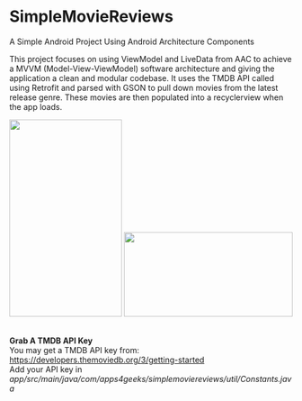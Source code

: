 # SimpleMovieReviews
A Simple Android Project Using Android Architecture Components

This project focuses on using ViewModel and LiveData from AAC to achieve a MVVM (Model-View-ViewModel) software architecture and giving the application a clean and modular codebase. 
It uses the TMDB API called using Retrofit and parsed with GSON to pull down movies from the latest release genre. These movies are then populated into a recyclerview when the app loads.

<img src="http://www.aicryptopuzzles.com/scr1.png" width="200" height="350" /> <img src="http://www.aicryptopuzzles.com/scr2.png" width="300" height="150" /><br /><br />

<b>Grab A TMDB API Key</b><br />
You may get a TMDB API key from: https://developers.themoviedb.org/3/getting-started<br />
Add your API key in <i>app/src/main/java/com/apps4geeks/simplemoviereviews/util/Constants.java</i>
